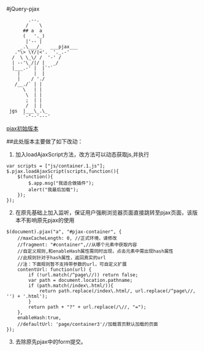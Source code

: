 #jQuery-pjax

            .--.
           /    \
          ## a  a
          (   '._)
           |'-- |
         _.\___/_   ___pjax___
       ."\> \Y/|<'.  '._.-'
      /  \ \_\/ /  '-' /
      | --'\_/|/ |   _/
      |___.-' |  |`'`
        |     |  |
        |    / './
       /__./` | |
          \   | |
           \  | |
           ;  | |
           /  | |
     jgs  |___\_.\_
          `-"--'---'
          
[pjax初始版本](https://github.com/defunkt/jquery-pjax)


##此处版本主要做了如下改动：


1. 加入loadAjaxScript方法，改方法可以动态获取js,并执行
```
var scripts = ["js/container.1.js"];
$.pjax.loadAjaxScript(scripts,function(){
	$(function(){
		$.app.msg("我适合做插件");
		alert("我最后加载");
	});
});
```
2. 在原先基础上加入监听，保证用户强刷浏览器页面直接跳转至pjax页面，该版本不影响原先pjax的使用
```
$(document).pjax("a", "#pjax-container", {
	//maxCacheLength: 0, //正式环境，请修改
	//fragment: "#container",//从哪个元素中获取内容
	//自定义规则,和enableHash属性需同时出现，点击元素中需出现hash属性
	//此规则针对于hash属性，返回真实的url
	//注：下面规则暂不支持带参数的url，可自定义扩展
	contentUrl: function(url) {
		if (!url.match(/^page\//)) return false;
		var path = document.location.pathname;
		if (path.match(/index\.html/)){
			return path.replace(/index\.html/, url.replace(/^page\//, '') + '.html');
		}
		return path + "?" + url.replace(/\//, "=");
	},
	enableHash:true,
	//defaultUrl: 'page/container3'//加载首页默认加载的页面
});
```
3. 去除原先pjax中的form提交。